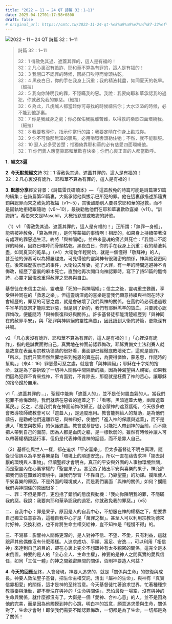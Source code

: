 ```yaml
---
title: "2022 – 11 – 24 QT 詩篇 32：1~11"
date: 2025-04-12T01:17:58+0800
draft: false
# original_url: https://cmtc.tw/2022-11-24-qt-%e8%a9%a9%e7%af%87-32%ef%bc%9a111
---
```


![2022 – 11 – 24 QT 詩篇 32：1\~11](/images/qt.jpg  "2022 – 11 – 24 QT 詩篇 32：1\~11")

> 詩篇 32：1\~11
>
> 32：1 得赦免其過、遮蓋其罪的，這人是有福的！  
> 32：2 凡心裏沒有詭詐、耶和華不算為有罪的，這人是有福的！  
> 32：3 我閉口不認罪的時候，因終日唉哼而骨頭枯乾。  
> 32：4 黑夜白日，你的手在我身上沉重；我的精液耗盡，如同夏天的乾旱。（細拉）  
> 32：5 我向你陳明我的罪，不隱瞞我的惡。我說：我要向耶和華承認我的過犯，你就赦免我的罪惡。（細拉）  
> 32：6 為此，凡虔誠人都當趁你可尋找的時候禱告你；大水泛溢的時候，必不能到他那裏。  
> 32：7 你是我藏身之處；你必保佑我脫離苦難，以得救的樂歌四面環繞我。（細拉）  
> 32：8 我要教導你，指示你當行的路；我要定睛在你身上勸戒你。  
> 32：9 你不可像那無知的騾馬，必用嚼環轡頭勒住牠；不然，就不能馴服。  
> 32：10 惡人必多受苦楚；惟獨倚靠耶和華的必有慈愛四面環繞他。  
> 32：11 你們義人應當靠耶和華歡喜快樂；你們心裏正直的人都當歡呼。

**1.  經文3遍**

**2. 今天默想經文**詩 32：1 得赦免其過、遮蓋其罪的，這人是有福的！  
32：2 凡心裏沒有詭詐、耶和華不算為有罪的，這人是有福的！

**3. 默想分享**經文背景：《詩篇雷氏研讀本》— 「這首赦免的詩篇可能是詩篇第51篇的續集；在詩篇第51篇裏，大衛承認他與拔示巴所犯的罪。他在這裏卻描述那隨責罰與認罪而來之赦免的祝福（v1～5），其後鼓勵別人要尋求耶和華的拯救，而不是固執地拒絕跟隨祂（v6～10），最後勸勉他們在耶和華裏歡欣喜樂（v11）。“訓誨詩”。希伯來文是Maschil，大概指默想或教誨的詩歌。

（1）v1 「得赦免其過、遮蓋其罪的，這人是有福的！」正所謂：「無罪一身輕」，能夠被神赦免，「算為無罪」，是何等蒙福的事情啊！相反的，如果身上持續帶著沒有處理的罪惡過生活，終將「與神隔絕」，並帶來靈魂的痛苦與死亡：「我閉口不認罪的時候，因終日唉哼而骨頭枯乾。黑夜白日，你的手在我身上沉重；我的精液耗盡，如同夏天的乾旱。」（v4）大衛從年輕開始，就是一個懂得「敬拜神」的人，甚至他的彈奏可以為掃羅趕鬼，可見得他的靈與神有很親密的關係，神與他親密同在。後來經歷拔示巴的事件，大衛殺夫奪妻，犯了大罪，有一年的時間逃避神不肯悔改，經歷了靈裏的麻木死亡。直到他再次開口向神認罪時，寫下了詩51篇的懺悔詩，心靈才因悔改重得赦罪之恩典與自由。

基督徒在未信主之前，靈魂是「死的—與神隔絕」；信主之後，靈魂重生甦醒，享受與神同在的「救恩之樂」。但這靈魂深處的喜樂是當我們願意持續與神同在時才會經歷的，罪惡的可惡之處，就是會破壞了我們與神的關係。在舊約時必須透過殺牛宰羊的獻祭才能除去罪惡，但是到了新約，我們有耶穌羔羊的寶血，只要誠心認罪悔改，便能隨時「與神恢復和好與關係」。許多基督徒都能清楚經歷到「與神同在的赦罪平安」，與「犯罪與神隔絕的靈性痛苦」，因此讀到大衛的詩篇，更能深有共鳴。

v2 「凡心裏沒有詭詐、耶和華不算為有罪的，這人是有福的！」「心裡沒有詭詐」，指的是誠實面對自己，真實地在神面前認罪悔改，耶穌責備文士法利賽人就是故意在表面用宗教功德裝的很好看，裏面卻已經徹底敗壞死亡，這就是詭詐。「所以，我們只管坦然無懼地來到施恩的寶座前，為要得憐恤，蒙恩惠，作隨時的幫助。」（來4：16）罪惡最可惡之處，就是會「與神隔絕」；耶穌在十字架的捨命，就是為了要拆毀了一切神人關係中間隔斷的牆，因為神渴望與人親密。如果我們因為犯罪不肯來找神，不肯面對，不肯除去，那麼就是枉費了神的苦心，讓耶穌的捨命歸於無用。

v1「…遮蓋其罪的…」，聖經中能夠「遮蓋人的」，並不是任何屬血氣的人。當我們犯罪不肯悔改時，我們就落在惡者的遮蓋之下：「看哪，黑暗遮蓋大地，幽暗遮蓋萬民。」反之，若是我們肯在神面前悔改歸正，就必蒙神的遮蓋護衛。今天很多教會教導牧師或教會可以「遮蓋人」，是過度應用。教會能夠給人的幫助，是為他們禱告，是勸戒他們遠離罪惡，與神和好，使他們「進入神的保護與遮蓋」，而不是進入「教堂與牧師」的保護遮蓋。教會或基督徒，只能把人帶到神的面前，而不能把人帶到自己的面前，因為人都是血肉之軀，是一樣軟弱的。雖然有時候神讓人可以帶著權柄說話行事，但仍是代表神傳達神的話語，而不是靠人自己。

（2）基督徒與世人一樣，都在追求「平安喜樂」，但太多基督徒不明白真理，隨從世俗誤以為平安喜樂是指「環境上的順遂安逸」，所以一直在禱告求神「挪去討厭的環境與人事物」。但讀聖經才會明白，真正的平安與外面的人事物環境無關，而是聖靈內在心裏掌權的「聖靈果子」。甚至為了結出平安與喜樂的果子，神允許把我們放在艱難的環境中，讓我們學習「不靠自己，乃靠聖靈」的功課。攔阻使人平安喜樂的原因，不是外面的環境或人，而是我們裏面「與神的關係」如何？攔阻我們與神關係的原因很多：  
一、罪：不但是罪行，更包括了錯誤的態度與動機：「我向你陳明我的罪，不隱瞞我的惡。我說：我要向耶和華承認我的過犯，你就赦免我的罪惡。」（v5）

二、自我中心：罪是果子，原因是人的自我中心，不想服在神的權柄之下，想要靠自己獨立任意妄為，這種自我中心才是「萬罪之根」。甚至人可以利用宗教功德來討好神，交換利益，也不肯將生命主權交給神，豈不知神是「輕慢不得」的。

三、不渴慕：影響神人關係更深的，是人對神不信、不望、不愛，只有利益，這就跟拜其他偶像沒有什麼兩樣。人追求成功、平順、富足、安逸…，可以利用「相信神」來達到自己的目的，卻在心裏上完全不想跟神有太多親密的關係，這完全是本末倒置。神要的是人的「全心全人、生命主權」，神要的是神人之間真實的愛與信任，如同「三位一體」的神之間親密無間的關係，否則神要造人何益？

**4. 今天的回應**至終，人會發現，神要人追求的，就是「關係與生命」的恢復與成長。神要人效法聖子基督，把生命主權交託，活出「屬神的生命」，與神有「真實信靠相愛」的關係，這才是神的至終旨意。今天基督徒忙著追求世界，忙著種種宗教事奉與活動，卻不專注在與神的「生命與關係」，恐怕最後一場空，沒有與神的生命與關係，就什麼都沒有了。大衛是一個「愛神、合神心意」的人，並不是因為他的完美，而是因為他觸摸到神的心跳，明白神的旨意，願意追求愛與生命，關係對了，生命才會對！即使我們需要不斷認罪悔改，一切都是為了生命，一切都是為了關係！